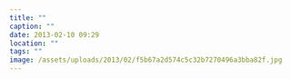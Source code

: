 ```yaml
---
title: ""
caption: ""
date: 2013-02-10 09:29
location: ""
tags: ""
image: /assets/uploads/2013/02/f5b67a2d574c5c32b7270496a3bba82f.jpg
---
```

